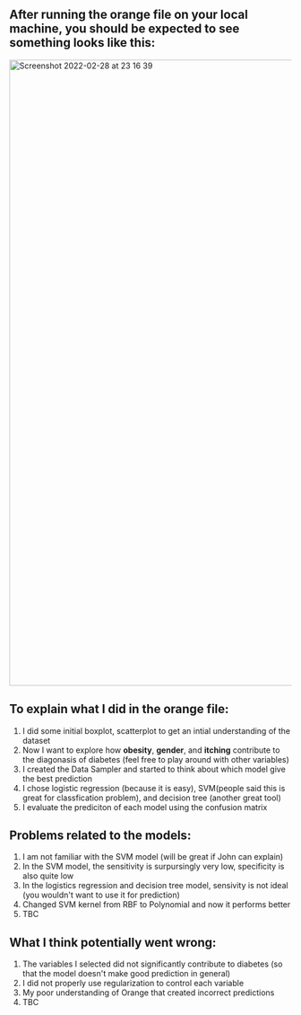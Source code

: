 ## After running the orange file on your local machine, you should be expected to see something looks like this:
<img width="1115" alt="Screenshot 2022-02-28 at 23 16 39" src="https://user-images.githubusercontent.com/68168401/156075009-811665df-bd64-49e9-99c4-c2a7a402d936.png">


## To explain what I did in the orange file:
1. I did some initial boxplot, scatterplot to get an intial understanding of the dataset
2. Now I want to explore how **obesity**, **gender**, and **itching** contribute to the diagonasis of diabetes (feel free to play around with other variables)
3. I created the Data Sampler and started to think about which model give the best prediction
4. I chose logistic regression (because it is easy), SVM(people said this is great for classfication problem), and decision tree (another great tool)
5. I evaluate the prediciton of each model using the confusion matrix


## Problems related to the models:
1. I am not familiar with the SVM model (will be great if John can explain)
2. In the SVM model, the sensitivity is surpursingly very low, specificity is also quite low
3. In the logistics regression and decision tree model, sensivity is not ideal (you wouldn't want to use it for prediction)
4. Changed SVM kernel from RBF to Polynomial and now it performs better
5. TBC


## What I think potentially went wrong:
1. The variables I selected did not significantly contribute to diabetes (so that the model doesn't make good prediction in general)
2. I did not properly use regularization to control each variable
3. My poor understanding of Orange that created incorrect predictions
4. TBC
